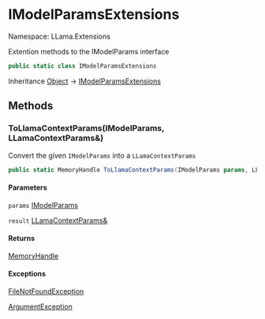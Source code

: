 # IModelParamsExtensions

Namespace: LLama.Extensions

Extention methods to the IModelParams interface

```csharp
public static class IModelParamsExtensions
```

Inheritance [Object](https://docs.microsoft.com/en-us/dotnet/api/system.object) → [IModelParamsExtensions](./llama.extensions.imodelparamsextensions.md)

## Methods

### **ToLlamaContextParams(IModelParams, LLamaContextParams&)**

Convert the given `IModelParams` into a `LLamaContextParams`

```csharp
public static MemoryHandle ToLlamaContextParams(IModelParams params, LLamaContextParams& result)
```

#### Parameters

`params` [IModelParams](./llama.abstractions.imodelparams.md)<br>

`result` [LLamaContextParams&](./llama.native.llamacontextparams&.md)<br>

#### Returns

[MemoryHandle](https://docs.microsoft.com/en-us/dotnet/api/system.buffers.memoryhandle)<br>

#### Exceptions

[FileNotFoundException](https://docs.microsoft.com/en-us/dotnet/api/system.io.filenotfoundexception)<br>

[ArgumentException](https://docs.microsoft.com/en-us/dotnet/api/system.argumentexception)<br>
